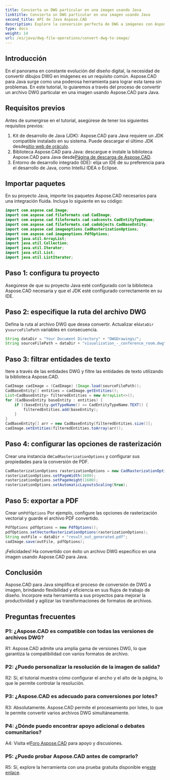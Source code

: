 ```yaml
---
title: Convierta un DWG particular en una imagen usando Java
linktitle: Convierta un DWG particular en una imagen usando Java
second_title: API de Java Aspose.CAD
description: Explore la conversión perfecta de DWG a imágenes con Aspose.CAD para Java. Siga nuestra guía paso a paso para realizar transformaciones eficientes de formatos de archivos.
type: docs
weight: 14
url: /es/java/dwg-file-operations/convert-dwg-to-image/
---
```

## Introducción

En el panorama en constante evolución del diseño digital, la necesidad de convertir dibujos DWG en imágenes es un requisito común. Aspose.CAD para Java surge como una poderosa herramienta para lograr esta tarea sin problemas. En este tutorial, lo guiaremos a través del proceso de convertir un archivo DWG particular en una imagen usando Aspose.CAD para Java.

## Requisitos previos

Antes de sumergirse en el tutorial, asegúrese de tener los siguientes requisitos previos:
1.  Kit de desarrollo de Java (JDK): Aspose.CAD para Java requiere un JDK compatible instalado en su sistema. Puede descargar el último JDK desde[sitio web de oráculo](https://www.oracle.com/java/technologies/javase-downloads.html).
2.  Biblioteca Aspose.CAD para Java: descargue e instale la biblioteca Aspose.CAD para Java desde[Página de descarga de Aspose.CAD](https://releases.aspose.com/cad/java/).
3. Entorno de desarrollo integrado (IDE): elija un IDE de su preferencia para el desarrollo de Java, como IntelliJ IDEA o Eclipse.

## Importar paquetes

En su proyecto Java, importe los paquetes Aspose.CAD necesarios para una integración fluida. Incluya lo siguiente en su código:

```java
import com.aspose.cad.Image;
import com.aspose.cad.fileformats.cad.CadImage;
import com.aspose.cad.fileformats.cad.cadconsts.CadEntityTypeName;
import com.aspose.cad.fileformats.cad.cadobjects.CadBaseEntity;
import com.aspose.cad.imageoptions.CadRasterizationOptions;
import com.aspose.cad.imageoptions.PdfOptions;
import java.util.ArrayList;
import java.util.Collection;
import java.util.Iterator;
import java.util.List;
import java.util.ListIterator;
```

## Paso 1: configura tu proyecto

Asegúrese de que su proyecto Java esté configurado con la biblioteca Aspose.CAD necesaria y que el JDK esté configurado correctamente en su IDE.

## Paso 2: especifique la ruta del archivo DWG

Defina la ruta al archivo DWG que desea convertir. Actualizar el`dataDir` y`sourceFilePath` variables en consecuencia.

```java
String dataDir = "Your Document Directory" + "DWGDrawings/";
String sourceFilePath = dataDir + "visualization_-_conference_room.dwg";
```

## Paso 3: filtrar entidades de texto

Itere a través de las entidades DWG y filtre las entidades de texto utilizando la biblioteca Aspose.CAD.

```java
CadImage cadImage = (CadImage) (Image.load(sourceFilePath));
CadBaseEntity[] entities = cadImage.getEntities();
List<CadBaseEntity> filteredEntities = new ArrayList<>();
for (CadBaseEntity baseEntity : entities) {
    if ((baseEntity.getTypeName() == CadEntityTypeName.TEXT)) {
        filteredEntities.add(baseEntity);
    }
}
CadBaseEntity[] arr = new CadBaseEntity[filteredEntities.size()];
cadImage.setEntities(filteredEntities.toArray(arr));
```

## Paso 4: configurar las opciones de rasterización

 Crear una instancia de`CadRasterizationOptions` y configurar sus propiedades para la conversión de PDF.

```java
CadRasterizationOptions rasterizationOptions = new CadRasterizationOptions();
rasterizationOptions.setPageWidth(1600);
rasterizationOptions.setPageHeight(1600);
rasterizationOptions.setAutomaticLayoutsScaling(true);
```

## Paso 5: exportar a PDF

 Crear un`PdfOptions` Por ejemplo, configure las opciones de rasterización vectorial y guarde el archivo PDF convertido.

```java
PdfOptions pdfOptions = new PdfOptions();
pdfOptions.setVectorRasterizationOptions(rasterizationOptions);
String outFile = dataDir + "result_out_generated.pdf";
cadImage.save(outFile, pdfOptions);
```

¡Felicidades! Ha convertido con éxito un archivo DWG específico en una imagen usando Aspose.CAD para Java.

## Conclusión

Aspose.CAD para Java simplifica el proceso de conversión de DWG a imagen, brindando flexibilidad y eficiencia en sus flujos de trabajo de diseño. Incorpore esta herramienta a sus proyectos para mejorar la productividad y agilizar las transformaciones de formatos de archivos.

## Preguntas frecuentes

### P1: ¿Aspose.CAD es compatible con todas las versiones de archivos DWG?

R1: Aspose.CAD admite una amplia gama de versiones DWG, lo que garantiza la compatibilidad con varios formatos de archivo.

### P2: ¿Puedo personalizar la resolución de la imagen de salida?

R2: Sí, el tutorial muestra cómo configurar el ancho y el alto de la página, lo que le permite controlar la resolución.

### P3: ¿Aspose.CAD es adecuado para conversiones por lotes?

R3: Absolutamente. Aspose.CAD permite el procesamiento por lotes, lo que le permite convertir varios archivos DWG simultáneamente.

### P4: ¿Dónde puedo encontrar apoyo adicional o debates comunitarios?

 A4: Visita el[Foro Aspose.CAD](https://forum.aspose.com/c/cad/19) para apoyo y discusiones.

### P5: ¿Puedo probar Aspose.CAD antes de comprarlo?

 R5: Sí, explore la herramienta con una prueba gratuita disponible en[este enlace](https://releases.aspose.com/).